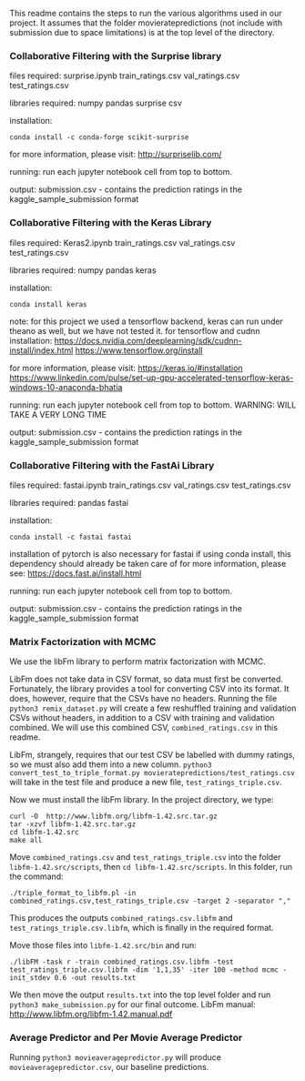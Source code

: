 This readme contains the steps to run the various
algorithms used in our project. It assumes that
the folder movieratepredictions (not include with
submission due to space limitations) is at the
top level of the directory.

### Collaborative Filtering with the Surprise library
files required:
surprise.ipynb
train_ratings.csv
val_ratings.csv
test_ratings.csv

libraries required:
numpy
pandas
surprise
csv

installation:
```
conda install -c conda-forge scikit-surprise
```
for more information, please visit:
http://surpriselib.com/

running:
run each jupyter notebook cell from top to bottom.

output:
submission.csv - contains the prediction ratings in the kaggle_sample_submission format

### Collaborative Filtering with the Keras Library
files required:
Keras2.ipynb
train_ratings.csv
val_ratings.csv
test_ratings.csv

libraries required:
numpy
pandas
keras

installation:
```
conda install keras
```
note: for this project we used a tensorflow backend,
keras can run under theano as well, but we have not tested it.
for tensorflow and cudnn installation:
https://docs.nvidia.com/deeplearning/sdk/cudnn-install/index.html
https://www.tensorflow.org/install

for more information, please visit:
https://keras.io/#installation
https://www.linkedin.com/pulse/set-up-gpu-accelerated-tensorflow-keras-windows-10-anaconda-bhatia

running:
run each jupyter notebook cell from top to bottom.
WARNING: WILL TAKE A VERY LONG TIME

output:
submission.csv - contains the prediction ratings in the kaggle_sample_submission format

### Collaborative Filtering with the FastAi Library
files required:
fastai.ipynb
train_ratings.csv
val_ratings.csv
test_ratings.csv

libraries required:
pandas
fastai

installation:
```
conda install -c fastai fastai
```

installation of pytorch is also necessary for fastai
if using conda install, this dependency should already be taken care of
for more information, please see:
https://docs.fast.ai/install.html

running:
run each jupyter notebook cell from top to bottom.

output:
submission.csv - contains the prediction ratings in the kaggle_sample_submission format

### Matrix Factorization with MCMC
We use the libFm library to perform matrix factorization
with MCMC.

LibFm does not take data in CSV format, so data must
first be converted. Fortunately, the library provides
a tool for converting CSV into its format. It does, however,
require that the CSVs have no headers. Running the file
```python3 remix_dataset.py``` will create a few reshuffled training and validation
CSVs without headers, in addition to a CSV with training and validation
combined. We will use this combined CSV, ```combined_ratings.csv``` in
this readme.

LibFm, strangely, requires that our test CSV be labelled with dummy ratings,
so we must also add them into a new column. ```python3 convert_test_to_triple_format.py movieratepredictions/test_ratings.csv```
will take in the test file and produce a new file, ```test_ratings_triple.csv```.

Now we must install the libFm library. In the project directory, we type:

```
curl -O  http://www.libfm.org/libfm-1.42.src.tar.gz
tar -xzvf libfm-1.42.src.tar.gz
cd libfm-1.42.src
make all
```

Move ```combined_ratings.csv``` and ```test_ratings_triple.csv``` into the
folder ```libfm-1.42.src/scripts```, then ```cd libfm-1.42.src/scripts```. In
this folder, run the command:

```
./triple_format_to_libfm.pl -in combined_ratings.csv,test_ratings_triple.csv -target 2 -separator ","
```

This produces the outputs ```combined_ratings.csv.libfm``` and ```test_ratings_triple.csv.libfm```,
which is finally in the required format.

Move those files into ```libfm-1.42.src/bin``` and run:

```
./libFM -task r -train combined_ratings.csv.libfm -test test_ratings_triple.csv.libfm -dim '1,1,35' -iter 100 -method mcmc -init_stdev 0.6 -out results.txt
```

We then move the output ```results.txt``` into the top level folder and run ```python3 make_submission.py``` for our final outcome. LibFm manual: http://www.libfm.org/libfm-1.42.manual.pdf


### Average Predictor and Per Movie Average Predictor
Running ```python3 movieaveragepredictor.py``` will produce ```movieaveragepredictor.csv```, our baseline predictions.
